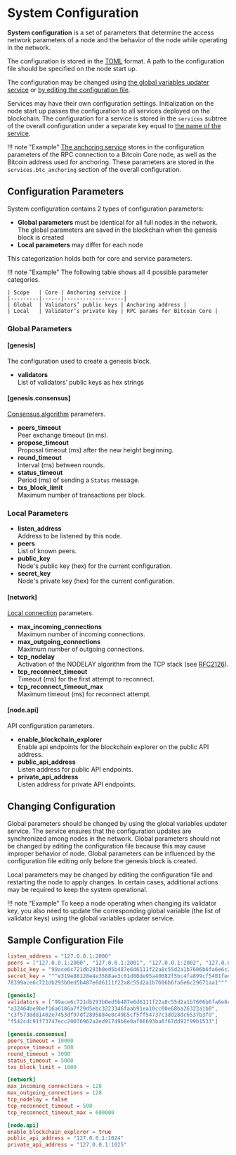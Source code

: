 # System Configuration

**System configuration** is a set of parameters that determine the access
network parameters of a node and the behavior of the node while operating in the
network.

The configuration is stored in the [TOML][toml] format. A path to the
configuration file should be specified on the node start up.

The configuration may be changed using [the global variables updater service](../advanced/configuration-updater.md)
or [by editing the configuration file](#changing-configuration).

Services may have their own configuration settings. Initialization on the node
start up passes the configuration to all services deployed on the blockchain.
The configuration for a service is stored in the `services` subtree
of the overall configuration
under a separate key equal to [the name of the service](services.md#service-identifiers).

!!! note "Example"
    [The anchoring service](../advanced/bitcoin-anchoring.md)
    stores in the configuration parameters of the RPC connection to
    a Bitcoin Core node, as well as the Bitcoin address used for anchoring.
    These parameters are stored in the `services.btc_anchoring`
    section of the overall configuration.

## Configuration Parameters

System configuration contains 2 types of configuration parameters:

- **Global parameters** must be identical for all full nodes in the network. The
  global parameters are saved in the blockchain when the genesis block is
  created
- **Local parameters** may differ for each node

This categorization holds both for core and service parameters.

!!! note "Example"
    The following table shows all 4 possible parameter categories.

    | Scope   | Core | Anchoring service |
    |---------|------|-------------------|
    | Global  | Validators’ public keys | Anchoring address |
    | Local   | Validator’s private key | RPC params for Bitcoin Core |

### Global Parameters

#### [genesis]

The configuration used to create a genesis block.

- **validators**  
  List of validators’ public keys as hex strings

#### [genesis.consensus]

[Consensus algorithm](consensus.md) parameters.

- **peers_timeout**  
  Peer exchange timeout (in ms).
- **propose_timeout**  
  Proposal timeout (ms) after the new height beginning.
- **round_timeout**  
  Interval (ms) between rounds.
- **status_timeout**  
  Period (ms) of sending a `Status` message.
- **txs_block_limit**  
  Maximum number of transactions per block.

### Local Parameters

- **listen_address**  
  Address to be listened by this node.
- **peers**  
  List of known peers.
- **public_key**  
  Node's public key (hex) for the current configuration.
- **secret_key**  
  Node's private key (hex) for the current configuration.

#### [network]

[Local connection](../advanced/network.md) parameters.

- **max_incoming_connections**  
  Maximum number of incoming connections.
- **max_outgoing_connections**  
  Maximum number of outgoing connections.
- **tcp_nodelay**  
  Activation of the NODELAY algorithm from the TCP stack (see [RFC2126][rfc2126]).
- **tcp_reconnect_timeout**  
  Timeout (ms) for the first attempt to reconnect.
- **tcp_reconnect_timeout_max**  
  Maximum timeout (ms) for reconnect attempt.

#### [node.api]

API configuration parameters.

- **enable_blockchain_explorer**  
  Enable api endpoints for the blockchain explorer on the public API address.
- **public_api_address**  
  Listen address for public API endpoints.
- **private_api_address**  
  Listen address for private API endpoints.

## Changing Configuration

Global parameters should be changed by using the global variables updater
service. The service ensures that the configuration updates are synchronized
among nodes in the network. Global parameters should not be changed
by editing the configuration file because this may cause improper behavior of
node. Global parameters can be influenced by the configuration file editing only
before the genesis block is created.

Local parameters may be changed by editing the configuration file
and restarting the node to apply changes. In certain cases, additional actions
may be required to keep the system operational.

!!! note "Example"
    To keep a node operating when changing its validator key,
    you also need to update the corresponding global variable (the list of
    validator keys) using the global variables updater service.

## Sample Configuration File

```toml
listen_address = "127.0.0.1:2000"
peers = ["127.0.0.1:2000", "127.0.0.1:2001", "127.0.0.1:2002", "127.0.0.1:2003"]
public_key = "99ace6c721db293b0ed5b487e6d6111f22a8c55d2a1b7606b6fa6e6c29671aa1"
secret_key = """e319e88128e4e3588ae3c01d80de95a40082f5bc4fa899cf5401fee033a9b\
78399ace6c721db293b0ed5b487e6d6111f22a8c55d2a1b7606b6fa6e6c29671aa1"""

[genesis]
validators = ["99ace6c721db293b0ed5b487e6d6111f22a8c55d2a1b7606b6fa6e6c29671aa1",
"a32464be9bef16a6186a7f29d5ebc3223346faab91ea10cc00e68ba26322a1b0",
"c3f5730d81402e7453df97df2895884e0c49b5cf5ff54737c3dd28dc6537b3fd",
"f542cdc91f73747ecc20076962a2ed91749b8e0af66693ba6f67dd92f99b1533"]

[genesis.consensus]
peers_timeout = 10000
propose_timeout = 500
round_timeout = 3000
status_timeout = 5000
txs_block_limit = 1000

[network]
max_incoming_connections = 128
max_outgoing_connections = 128
tcp_nodelay = false
tcp_reconnect_timeout = 500
tcp_reconnect_timeout_max = 600000

[node.api]
enable_blockchain_explorer = true
public_api_address = "127.0.0.1:1024"
private_api_address = "127.0.0.1:1025"
```

[toml]: https://en.wikipedia.org/wiki/TOML
[rfc2126]: https://tools.ietf.org/html/rfc2126
